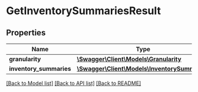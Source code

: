 # GetInventorySummariesResult

## Properties
Name | Type | Description | Notes
------------ | ------------- | ------------- | -------------
**granularity** | [**\Swagger\Client\Models\Granularity**](Granularity.md) |  | 
**inventory_summaries** | [**\Swagger\Client\Models\InventorySummaries**](InventorySummaries.md) |  | 

[[Back to Model list]](../../README.md#documentation-for-models) [[Back to API list]](../../README.md#documentation-for-api-endpoints) [[Back to README]](../../README.md)


